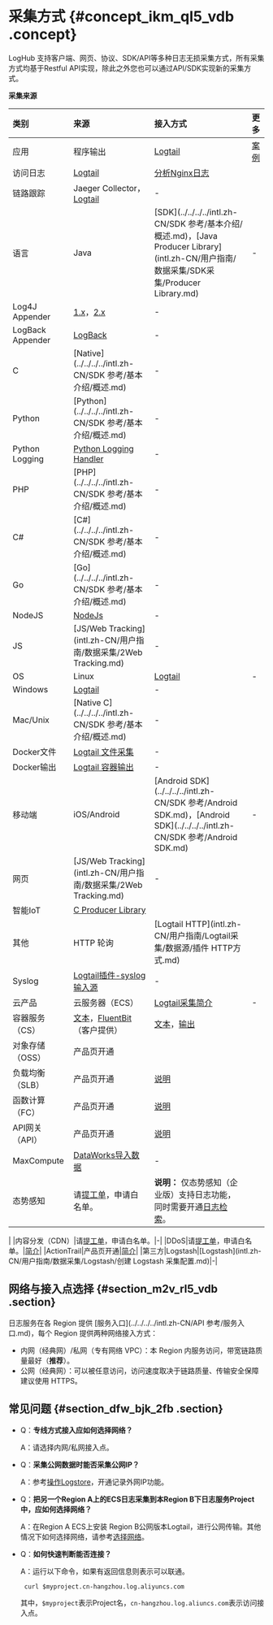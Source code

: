 # 采集方式 {#concept_ikm_ql5_vdb .concept}

LogHub 支持客户端、网页、协议、SDK/API等多种日志无损采集方式，所有采集方式均基于Restful API实现，除此之外您也可以通过API/SDK实现新的采集方式。

**采集来源**

|类别|来源|接入方式|更多|
|:-|:-|:---|:-|
|应用|程序输出|[Logtail](intl.zh-CN/用户指南/Logtail采集/简介.md)|[案例](https://www.alibabacloud.com/help/zh/doc-detail/59355.htm)|
|访问日志|[Logtail](intl.zh-CN/用户指南/Logtail采集/简介.md)|[分析Nginx日志](../../../../intl.zh-CN/快速入门/分析Nginx日志.md)|
|链路跟踪|Jaeger Collector，[Logtail](intl.zh-CN/用户指南/Logtail采集/简介.md)|-|
|语言|Java|[SDK](../../../../intl.zh-CN/SDK 参考/基本介绍/概述.md)，[Java Producer Library](intl.zh-CN/用户指南/数据采集/SDK采集/Producer Library.md)|-|
|Log4J Appender|[1.x](https://github.com/aliyun/aliyun-log-log4j-appender)，[2.x](https://github.com/aliyun/aliyun-log-log4j2-appender)|-|
|LogBack Appender|[LogBack](https://github.com/aliyun/aliyun-log-logback-appender)|-|
|C|[Native](../../../../intl.zh-CN/SDK 参考/基本介绍/概述.md)|-|
|Python|[Python](../../../../intl.zh-CN/SDK 参考/基本介绍/概述.md)|-|
|Python Logging|[Python Logging Handler](https://aliyun-log-python-sdk.readthedocs.io/tutorials/tutorial_logging_handler.html)|-|
|PHP|[PHP](../../../../intl.zh-CN/SDK 参考/基本介绍/概述.md)|-|
|C\#|[C\#](../../../../intl.zh-CN/SDK 参考/基本介绍/概述.md)|-|
|Go|[Go](../../../../intl.zh-CN/SDK 参考/基本介绍/概述.md)|-|
|NodeJS|[NodeJs](https://github.com/aliyun-UED/aliyun-sdk-js)|-|
|JS|[JS/Web Tracking](intl.zh-CN/用户指南/数据采集/2Web Tracking.md)|-|
|OS|Linux|[Logtail](intl.zh-CN/用户指南/Logtail采集/简介.md)|-|
|Windows|[Logtail](intl.zh-CN/用户指南/Logtail采集/简介.md)|-|
|Mac/Unix|[Native C](../../../../intl.zh-CN/SDK 参考/基本介绍/概述.md)|-|
|Docker文件|[Logtail 文件采集](intl.zh-CN/用户指南/Logtail采集/数据源/容器-文本日志.md)|-|
|Docker输出|[Logtail 容器输出](intl.zh-CN/用户指南/Logtail采集/数据源/容器-标准输出.md)|-|
|移动端|iOS/Android|[Android SDK](../../../../intl.zh-CN/SDK 参考/Android SDK.md)，[Android SDK](../../../../intl.zh-CN/SDK 参考/Android SDK.md)|-|
|网页|[JS/Web Tracking](intl.zh-CN/用户指南/数据采集/2Web Tracking.md)|-|
|智能IoT|[C Producer Library](https://github.com/aliyun/aliyun-log-c-sdk)| |
|其他|HTTP 轮询|[Logtail HTTP](intl.zh-CN/用户指南/Logtail采集/数据源/插件 HTTP方式.md)| |
|Syslog|[Logtail插件-syslog输入源](intl.zh-CN/用户指南/Logtail采集/数据源/插件-Syslog输入源.md)|-|
|云产品|云服务器（ECS）|[Logtail采集简介](intl.zh-CN/用户指南/Logtail采集/简介.md)|-|
|容器服务（CS）|[文本](intl.zh-CN/用户指南/Logtail采集/数据源/容器-文本日志.md)，[FluentBit](https://github.com/kubeup/fluent-bit-aliyun) （客户提供）|[文本](intl.zh-CN/用户指南/Logtail采集/数据源/容器-文本日志.md)，[输出](intl.zh-CN/用户指南/Logtail采集/数据源/容器-标准输出.md)|
|对象存储（OSS）|产品页开通| |
|负载均衡（SLB）|产品页开通|[说明](intl.zh-CN/用户指南/云产品采集/负载均衡7层访问日志.md)|
|函数计算（FC）|产品页开通|[说明](intl.zh-CN/用户指南/实时订阅与消费/函数计算消费日志.md)|
|API网关（API）|产品页开通|[说明](intl.zh-CN/用户指南/云产品采集/API网关访问日志.md)|
|MaxCompute|[DataWorks导入数据](intl.zh-CN/用户指南/数据投递/通过DataWorks投递数据到MaxCompute.md)|-|
|态势感知|请[提工单](https://selfservice.console.aliyun.com/ticket/category/sls/today)，申请白名单。| **说明：** 仅态势感知（企业版）支持日志功能，同时需要开通[日志检索](../../../../intl.zh-CN/用户指南/日志检索/使用日志检索.md)。

 |
|内容分发（CDN）|请[提工单](https://selfservice.console.aliyun.com/ticket/category/sls/today)，申请白名单。|-|
|DDoS|请[提工单](https://selfservice.console.aliyun.com/ticket/category/sls/today)，申请白名单。|[简介](intl.zh-CN/用户指南/云产品采集/DDoS高防日志/简介.md)|
|ActionTrail|产品页开通|[简介](intl.zh-CN/用户指南/云产品采集/ActionTrail访问日志/简介.md)|
|第三方|Logstash|[Logstash](intl.zh-CN/用户指南/数据采集/Logstash/创建 Logstash 采集配置.md)|-|

## 网络与接入点选择 {#section_m2v_rl5_vdb .section}

日志服务在各 Region 提供 [服务入口](../../../../intl.zh-CN/API 参考/服务入口.md)，每个 Region 提供两种网络接入方式：

-   内网（经典网）/私网（专有网络 VPC）：本 Region 内服务访问，带宽链路质量最好（**推荐**）。
-   公网（经典网）：可以被任意访问，访问速度取决于链路质量、传输安全保障建议使用 HTTPS。

## 常见问题 {#section_dfw_bjk_2fb .section}

-   Q：**专线方式接入应如何选择网络？**

    A：请选择内网/私网接入点。

-   Q：**采集公网数据时能否采集公网IP？**

    A：参考[操作Logstore](intl.zh-CN/用户指南/准备工作/操作Logstore.md#)，开通记录外网IP功能。

-   Q：**把另一个Region A上的ECS日志采集到本Region B下日志服务Project中，应如何选择网络？**

    A：在Region A ECS上安装 Region B公网版本Logtail，进行公网传输。其他情况下如何选择网络，请参考[选择网络](intl.zh-CN/用户指南/Logtail采集/选择网络.md)。

-   Q：**如何快速判断能否连接？**

    A：运行以下命令，如果有返回信息则表示可以联通。

    ```
     curl $myproject.cn-hangzhou.log.aliyuncs.com
    ```

    其中，`$myproject`表示Project名，`cn-hangzhou.log.aliuncs.com`表示访问接入点。


